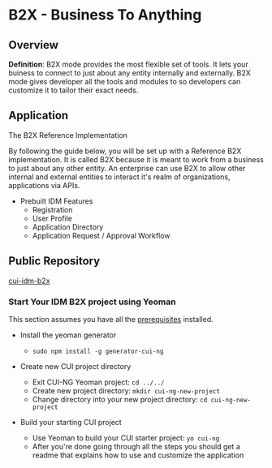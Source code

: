 # B2X - Business To Anything

## Overview

**Definition**: B2X mode provides the most flexible set of tools. It lets your buiness to connect to just about any entity internally and externally. B2X mode gives developer all the tools and modules to so developers can customize it to tailor their exact needs.

## **Application**

The B2X Reference Implementation

By following the guide below, you will be set up with a Reference B2X implementation.  It is called B2X because it is meant to work from a business to just about any other entity. An enterprise can use B2X to allow other internal and external entities to interact it's realm of organizations, applications via APIs.

* Prebuilt IDM Features
  - Registration
  - User Profile
  - Application Directory
  - Application Request / Approval Workflow

## Public Repository

[cui-idm-b2x](https://github.com/Covisint/cui-idm-b2x)


### **Start Your IDM B2X project using Yeoman**

This section assumes you have all the [prerequisites](../prerequisites.md) installed.

* Install the yeoman generator

  * `sudo npm install -g generator-cui-ng`

* Create new CUI project directory

  * Exit CUI-NG Yeoman project: `cd ../../`
  * Create new project directory: `mkdir cui-ng-new-project`
  * Change directory into your new project directory: `cd cui-ng-new-project`

* Build your starting CUI project

  * Use Yeoman to build your CUI starter project: `yo cui-ng`
  * After you're done going through all the steps you should get a readme that explains how to use and customize the application


